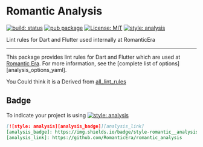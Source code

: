 <!-- This file uses generated code. Visit https://pub.dev/packages/readme_helper for usage information. -->
# Romantic Analysis

[![build: status][actions_badge]][actions_link]
[![pub package][pub_badge]][pub_link]
[![License: MIT][license_badge]][license_link]
[![style: analysis][analysis_badge]][analysis_link]

Lint rules for Dart and Flutter used internally at RomanticEra

[actions_badge]: https://github.com/RomanticEra/romantic_analysis/actions/workflows/ci.yaml/badge.svg
[actions_link]: https://github.com/RomanticEra/romantic_analysis/actions/workflows/ci.yaml
[pub_badge]:https://img.shields.io/pub/v/romantic_analysis.svg
[pub_link]:https://pub.dartlang.org/packages/romantic_analysis
[license_badge]: https://img.shields.io/badge/license-MIT-blue.svg
[license_link]: https://opensource.org/licenses/MIT
[analysis_badge]: https://img.shields.io/badge/style-romantic__analysis-purple
[analysis_link]: https://github.com/RomanticEra/romantic_analysis

---

This package provides lint rules for Dart and Flutter which are used at [Romantic Era](https://github.com/RomanticEra). For more information, see the [complete list of options][analysis_options_yaml].

You Could think it is a Derived from [all_lint_rules](https://github.com/gaetschwartz/all_lint_rules)

## Badge

To indicate your project is using [![style: analysis][analysis_badge]][analysis_link]

```md
[![style: analysis][analysis_badge]][analysis_link]
[analysis_badge]: https://img.shields.io/badge/style-romantic__analysis-purple
[analysis_link]: https://github.com/RomanticEra/romantic_analysis
```